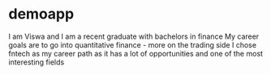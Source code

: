 # demoapp
I am Viswa and I am a recent graduate with bachelors in finance 
My career goals are to go into quantitative finance - more on the trading side 
I chose fntech as my career path as it has a lot of opportunities and one of the most interesting fields 
